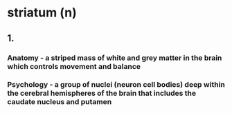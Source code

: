 # striatum (n)

## 1.

### Anatomy - a striped mass of white and grey matter in the brain which controls movement and balance

### Psychology - a group of nuclei (neuron cell bodies) deep within the cerebral hemispheres of the brain that includes the caudate nucleus and putamen